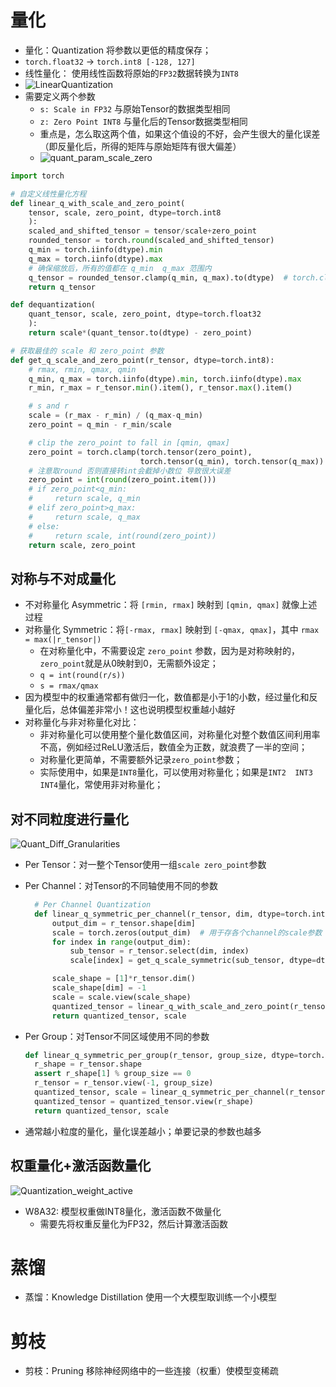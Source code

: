 # 量化

- 量化：Quantization 将参数以更低的精度保存；
- `torch.float32` -> `torch.int8 [-128, 127]`
- 线性量化： 使用线性函数将原始的`FP32`数据转换为`INT8`
- ![LinearQuantization](../image_resources/linear_quant.png)
- 需要定义两个参数
  - `s: Scale in FP32` 与原始Tensor的数据类型相同
  - `z: Zero Point INT8` 与量化后的Tensor数据类型相同
  - 重点是，怎么取这两个值，如果这个值设的不好，会产生很大的量化误差（即反量化后，所得的矩阵与原始矩阵有很大偏差）
  - ![quant_param_scale_zero](../image_resources/quant_param_scale_zero.png)
```python
import torch 

# 自定义线性量化方程
def linear_q_with_scale_and_zero_point(
    tensor, scale, zero_point, dtype=torch.int8
    ):
    scaled_and_shifted_tensor = tensor/scale+zero_point
    rounded_tensor = torch.round(scaled_and_shifted_tensor)
    q_min = torch.iinfo(dtype).min
    q_max = torch.iinfo(dtype).max
    # 确保缩放后，所有的值都在 q_min  q_max 范围内
    q_tensor = rounded_tensor.clamp(q_min, q_max).to(dtype)  # torch.clamp(v, min, max)取 v, min, max 三者之间的中间值
    return q_tensor  

def dequantization(
    quant_tensor, scale, zero_point, dtype=torch.float32
    ):
    return scale*(quant_tensor.to(dtype) - zero_point)

# 获取最佳的 scale 和 zero_point 参数
def get_q_scale_and_zero_point(r_tensor, dtype=torch.int8):
    # rmax, rmin, qmax, qmin
    q_min, q_max = torch.iinfo(dtype).min, torch.iinfo(dtype).max
    r_min, r_max = r_tensor.min().item(), r_tensor.max().item()

    # s and r
    scale = (r_max - r_min) / (q_max-q_min)
    zero_point = q_min - r_min/scale

    # clip the zero_point to fall in [qmin, qmax]
    zero_point = torch.clamp(torch.tensor(zero_point), 
                             torch.tensor(q_min), torch.tensor(q_max))
    # 注意取round 否则直接转int会截掉小数位 导致很大误差
    zero_point = int(round(zero_point.item())) 
    # if zero_point<q_min:
    #     return scale, q_min
    # elif zero_point>q_max:
    #     return scale, q_max
    # else:
    #     return scale, int(round(zero_point))
    return scale, zero_point

```

## 对称与不对成量化
- 不对称量化 Asymmetric：将 `[rmin, rmax]` 映射到 `[qmin, qmax]` 就像上述过程
- 对称量化 Symmetric：将`[-rmax, rmax]` 映射到 `[-qmax, qmax]`，其中 `rmax = max(|r_tensor|)`
  - 在对称量化中，不需要设定 `zero_point` 参数，因为是对称映射的，`zero_point`就是从0映射到0，无需额外设定；
  - `q = int(round(r/s))`
  - `s = rmax/qmax`
- 因为模型中的权重通常都有做归一化，数值都是小于1的小数，经过量化和反量化后，总体偏差非常小！这也说明模型权重越小越好
- 对称量化与非对称量化对比：
  - 非对称量化可以使用整个量化数值区间，对称量化对整个数值区间利用率不高，例如经过ReLU激活后，数值全为正数，就浪费了一半的空间；
  - 对称量化更简单，不需要额外记录`zero_point`参数；
  - 实际使用中，如果是`INT8`量化，可以使用对称量化；如果是`INT2  INT3  INT4`量化，常使用非对称量化；

## 对不同粒度进行量化
![Quant_Diff_Granularities](../image_resources/不同粒度的量化.png)
- Per Tensor：对一整个Tensor使用一组`scale zero_point`参数

- Per Channel：对Tensor的不同轴使用不同的参数
  ```python
    # Per Channel Quantization
    def linear_q_symmetric_per_channel(r_tensor, dim, dtype=torch.int8):
        output_dim = r_tensor.shape[dim]
        scale = torch.zeros(output_dim)  # 用于存各个channel的scale参数
        for index in range(output_dim):
            sub_tensor = r_tensor.select(dim, index)
            scale[index] = get_q_scale_symmetric(sub_tensor, dtype=dtype)

        scale_shape = [1]*r_tensor.dim()
        scale_shape[dim] = -1
        scale = scale.view(scale_shape)
        quantized_tensor = linear_q_with_scale_and_zero_point(r_tensor, scale, 0, dtype=dtype)
        return quantized_tensor, scale
  ```
- Per Group：对Tensor不同区域使用不同的参数
  ```python
  def linear_q_symmetric_per_group(r_tensor, group_size, dtype=torch.int8):
    r_shape = r_tensor.shape
    assert r_shape[1] % group_size == 0
    r_tensor = r_tensor.view(-1, group_size)
    quantized_tensor, scale = linear_q_symmetric_per_channel(r_tensor, 0, dtype=dtype)
    quantized_tensor = quantized_tensor.view(r_shape)
    return quantized_tensor, scale
  ```

- 通常越小粒度的量化，量化误差越小；单要记录的参数也越多

## 权重量化+激活函数量化
![Quantization_weight_active](../image_resources/quant_weight_active.png)

- W8A32: 模型权重做INT8量化，激活函数不做量化
  - 需要先将权重反量化为FP32，然后计算激活函数


 
# 蒸馏

- 蒸馏：Knowledge Distillation 使用一个大模型取训练一个小模型



# 剪枝

- 剪枝：Pruning 移除神经网络中的一些连接（权重）使模型变稀疏